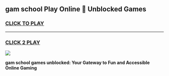 
## gam school Play Online 👋 Unblocked Games
<h3>
<a href="https://news.freeplayer.one?title=gam_school&ref=17GH">CLICK TO PLAY</a></h3>
<hr>

<h3>
<a href="https://news.freeplayer.one?title=gam_school&ref=17GH">CLICK 2 PLAY</a>
  
</h3>

<a href="https://news.freeplayer.one?title=gam_school&ref=17GH/"><img src="https://clearcache.store/games.png"></a>


**gam school games unblocked: Your Gateway to Fun and Accessible Online Gaming**
